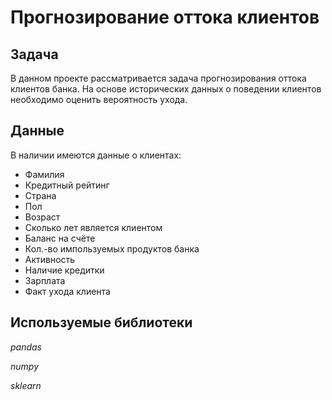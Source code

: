# Прогнозирование оттока клиентов

## Задача 

В данном проекте рассматривается задача прогнозирования оттока клиентов банка. На основе исторических данных о поведении клиентов необходимо оценить вероятность ухода.

## Данные

В наличии имеются данные о клиентах:
 - Фамилия
 - Кредитный рейтинг
 - Страна
 - Пол
 - Возраст
 - Сколько лет является клиентом
 - Баланс на счёте
 - Кол.-во импользуемых продуктов банка
 - Активность
 - Наличие кредитки
 - Зарплата
 - Факт ухода клиента
 
 ## Используемые библиотеки
 
 *pandas*

 *numpy*

 *sklearn*